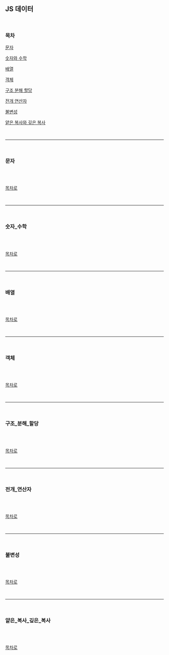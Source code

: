 ## JS 데이터

<br />

### 목차

[문자](#문자)

[숫자와 수학](#숫자_수학)

[배열](#배열)

[객체](#객체)

[구조 분해 할당](#구조_분해_할당)

[전개 연산자](#전개_연산자)

[불변성](#불변성)

[얕은 복사와 깊은 복사](#얕은_복사_깊은_복사)

<br />

---

<br />

### 문자

<br />



<br />

[목차로](#목차)

<br />

---

<br />

### 숫자_수학

<br />



<br />

[목차로](#목차)

<br />

---

<br />

### 배열

<br />



<br />

[목차로](#목차)

<br />

---

<br />

### 객체

<br />



<br />

[목차로](#목차)

<br />

---

<br />

### 구조_분해_할당

<br />



<br />

[목차로](#목차)

<br />

---

<br />

### 전개_연산자

<br />



<br />

[목차로](#목차)

<br />

---

<br />

### 불변성

<br />



<br />

[목차로](#목차)

<br />

---

<br />

### 얕은_복사_깊은_복사

<br />



<br />

[목차로](#목차)

<br />
